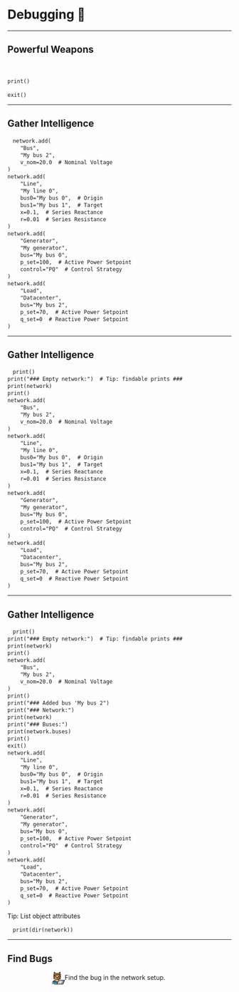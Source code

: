 <!-- .slide: data-state="standard" -->
# Debugging 🐞

---

<!-- .slide: data-state="standard" -->
## Powerful Weapons

<br>

<span class="fragment"><code>print()</code></span>

<span class="fragment"><code>exit()</code></span>

---

<!-- .slide: data-state="standard" data-auto-animate -->
## Gather Intelligence

<pre data-id="print_1"><code style="padding: .5em 1em;" class="language-python" data-line-numbers="1-5">network.add(
    "Bus",
    "My bus 2",
    v_nom=20.0  # Nominal Voltage
)
network.add(
    "Line",
    "My line 0",
    bus0="My bus 0",  # Origin
    bus1="My bus 1",  # Target
    x=0.1,  # Series Reactance
    r=0.01  # Series Resistance
)
network.add(
    "Generator",
    "My generator",
    bus="My bus 0",
    p_set=100,  # Active Power Setpoint
    control="PQ"  # Control Strategy
)
network.add(
    "Load",
    "Datacenter",
    bus="My bus 2",
    p_set=70,  # Active Power Setpoint
    q_set=0  # Reactive Power Setpoint
)
</code></pre>

---

<!-- .slide: data-state="standard" data-auto-animate -->
## Gather Intelligence

<pre data-id="print_1"><code style="padding: .5em 1em;" class="language-python" data-line-numbers="1-9">print()
print("### Empty network:")  # Tip: findable prints ###
print(network)
print()
network.add(
    "Bus",
    "My bus 2",
    v_nom=20.0  # Nominal Voltage
)
network.add(
    "Line",
    "My line 0",
    bus0="My bus 0",  # Origin
    bus1="My bus 1",  # Target
    x=0.1,  # Series Reactance
    r=0.01  # Series Resistance
)
network.add(
    "Generator",
    "My generator",
    bus="My bus 0",
    p_set=100,  # Active Power Setpoint
    control="PQ"  # Control Strategy
)
network.add(
    "Load",
    "Datacenter",
    bus="My bus 2",
    p_set=70,  # Active Power Setpoint
    q_set=0  # Reactive Power Setpoint
)
</code></pre>

---

<!-- .slide: data-state="standard" data-auto-animate -->
## Gather Intelligence

<pre data-id="print_1"><code style="padding: .5em 1em;" class="language-python" data-line-numbers="1-17">print()
print("### Empty network:")  # Tip: findable prints ###
print(network)
print()
network.add(
    "Bus",
    "My bus 2",
    v_nom=20.0  # Nominal Voltage
)
print()
print("### Added bus 'My bus 2")
print("### Network:")
print(network)
print("### Buses:")
print(network.buses)
print()
exit()
network.add(
    "Line",
    "My line 0",
    bus0="My bus 0",  # Origin
    bus1="My bus 1",  # Target
    x=0.1,  # Series Reactance
    r=0.01  # Series Resistance
)
network.add(
    "Generator",
    "My generator",
    bus="My bus 0",
    p_set=100,  # Active Power Setpoint
    control="PQ"  # Control Strategy
)
network.add(
    "Load",
    "Datacenter",
    bus="My bus 2",
    p_set=70,  # Active Power Setpoint
    q_set=0  # Reactive Power Setpoint
)
</code></pre>

<div class="fragment">

Tip: List object attributes

<pre><code style="padding: .5em 1em;" class="language-python" data-line-numbers="1">print(dir(network))
</code></pre>

<div>

---

<!-- .slide: data-state="standard" -->
## Find Bugs

<div>
  <img style="width: 2em; margin: 0; padding: 0em 0em 0em 20%; float: left;" src="./files/hacker-cat.png">
  <div style="float: left; width: 60%; padding-top: .25em;">
    Find the bug in the network setup.
  </div>
</div>
